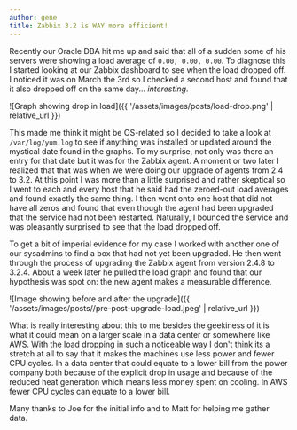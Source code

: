 ```yaml
---
author: gene
title: Zabbix 3.2 is WAY more efficient!
---
```


Recently our Oracle DBA hit me up and said that all of a sudden some of his servers were showing a load average of `0.00, 0.00, 0.00`. To diagnose this I started looking at our Zabbix dashboard to see when the load dropped off. I noticed it was on March the 3rd so I checked a second host and found that it also dropped off on the same day... *interesting*. 

![Graph showing drop in load]({{ '/assets/images/posts/load-drop.png' | relative_url }})

This made me think it might be OS-related so I decided to take a look at `/var/log/yum.log` to see if anything was installed or updated around the mystical date found in the graphs. To my surprise, not only was there an entry for that date but it was for the Zabbix agent. A moment or two later I realized that that was when we were doing our upgrade of agents from 2.4 to 3.2. At this point I was more than a little surprised and rather skeptical so I went to each and every host that he said had the zeroed-out load averages and found exactly the same thing. I then went onto one host that did not have all zeros and found that even though the agent had been upgraded that the service had not been restarted. Naturally, I bounced the service and was pleasantly surprised to see that the load dropped off.

To get a bit of imperial evidence for my case I worked with another one of our sysadmins to find a box that had not yet been upgraded. He then went through the process of upgrading the Zabbix agent from version 2.4.8 to 3.2.4. About a week later he pulled the load graph and found that our hypothesis was spot on: the new agent makes a measurable difference.

![Image showing before and after the upgrade]({{ '/assets/images/posts//pre-post-upgrade-load.jpeg' | relative_url }})

What is really interesting about this to me besides the geekiness of it is what it could mean on a larger scale in a data center or somewhere like AWS. With the load dropping in such a noticeable way I don't think its a stretch at all to say that it makes the machines use less power and fewer CPU cycles. In a data center that could equate to a lower bill from the power company both because of the explicit drop in usage and because of the reduced heat generation which means less money spent on cooling. In AWS fewer CPU cycles can equate to a lower bill.

Many thanks to Joe for the initial info and to Matt for helping me gather data.
